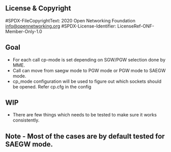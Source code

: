 License & Copyright
----

#SPDX-FileCopyrightText: 2020 Open Networking Foundation <info@opennetworking.org>
#SPDX-License-Identifier: LicenseRef-ONF-Member-Only-1.0

## Goal 
- For each call cp-mode is set depending on SGW/PGW selection done by MME.
- Call can move from saegw mode to PGW mode or PGW mode to SAEGW mode.
- cp_mode configuration will be used to figure out which sockets should be opened. Refer cp.cfg in the config  

## WIP
- There are few things which needs to be tested to make sure it works consistently.

## Note - Most of the cases are by default tested for SAEGW mode.
